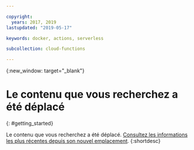```yaml
---

copyright:
  years: 2017, 2019
lastupdated: "2019-05-17"

keywords: docker, actions, serverless

subcollection: cloud-functions

---
```


{:new_window: target="_blank"}
# Le contenu que vous recherchez a été déplacé
{: #getting_started}

Le contenu que vous recherchez a été déplacé. [Consultez les informations les plus récentes depuis son nouvel emplacement](/docs/openwhisk?topic=cloud-functions-getting-started).
{:shortdesc}

